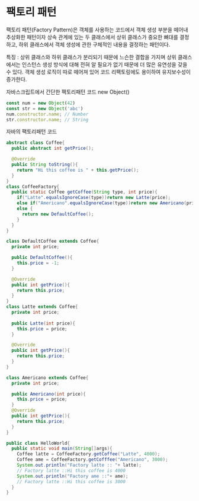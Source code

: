 # 팩토리 패턴
팩토리 패턴(Factory Pattern)은 객체를 사용하는 코드에서 객체 생성 부분을 떼어내 추상화한 패턴이자 상속 관계에 있는 두 클래스에서 상위 클래스가 중요한 뼈대를 결정하고, 하위 클래스에서 객체 생성에 관한 구체적인 내용을 결정하는 패턴이다.

특징 : 상위 클래스와 하위 클래스가 분리되기 때문에 느슨한 결합을 가지며 상위 클래스에서는 인스턴스 생성 방식에 대해 전혀 알 필요가 없기 때문에 더 많은 유연성을 갖을 수 있다.
객체 생성 로직이 따로 떼어져 있어 코드 리팩토링에도 용이하여 유지보수성이 증가한다.

자바스크립트에서 간단한 팩토리패턴 코드 new Object()
```javascript
const num = new Object(42)
const str = new Object('abc')
num.constructor.name; // Number
str.constructor.name; // String
```

자바의 팩토리패턴 코드
```java
abstract class Coffee{
  public abstract int getPrice();

  @Override
  public String toString(){
    return "Hi this coffee is " + this.getPrice();
  }
}
class CoffeeFactory{
  public static Coffee getCoffee(String type, int price){
    if("Latte".equalsIgnoreCase(type))return new Latte(price);
    else if("Americano".equalsIgnoreCase(type))return new Americano(price);
    else {
      return new DefaultCoffee();
    }
  }
}

class DefaultCoffee extends Coffee{
  private int price;

  public DefaultCoffee(){
    this.price = -1;
  }

  @Override
  public int getPrice(){
    return this.price;
  }
}
class Latte extends Coffee{
  private int price;
  
  public Latte(int price){
    this.price = price;
  }

  @Override
  public int getPrice(){
    return this.price;
  }
}

class Americano extends Coffee{
  private int price;

  public Americano(int price){
    this.price = price;
  }
  @Override
  public int getPrice(){
    return this.price;
  }
}

public class HelloWorld{
  public static void main(String[]args){
    Coffee latte = CoffeeFactory.getCoffee("Latte", 4000);
    Coffee ame = CoffeeFactory.getCofffee("Americano", 3000);
    System.out.println("Factory latte :: "+ latte); 
    // Factory latte ::Hi this coffee is 4000
    System.out.println("Factory ame ::"+ ame);
    // Factory latte ::Hi this coffee is 3000
  }
}
